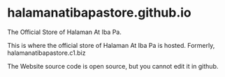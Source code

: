 # halamanatibapastore.github.io
The Official Store of Halaman At Iba Pa.

This is where the official store of Halaman At Iba Pa is hosted.
Formerly, halamanatibapastore.c1.biz

The Website source code is open source, but you cannot edit it in github.

